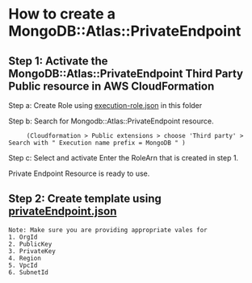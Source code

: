 # How to create a MongoDB::Atlas::PrivateEndpoint 

## Step 1: Activate the MongoDB::Atlas::PrivateEndpoint Third Party Public resource in AWS CloudFormation
   Step a: Create Role using [execution-role.json](execution-role.json) in this folder

   Step b: Search for Mongodb::Atlas::PrivateEndpoint resource.

         (Cloudformation > Public extensions > choose 'Third party' > Search with " Execution name prefix = MongoDB " )
   Step c: Select and activate
         Enter the RoleArn that is created in step 1.

   Private Endpoint Resource is ready to use.

## Step 2: Create template using [privateEndpoint.json](privateEndpoint.json)
    Note: Make sure you are providing appropriate vales for 
    1. OrgId
    2. PublicKey
    3. PrivateKey
    4. Region
    5. VpcId 
    6. SubnetId
